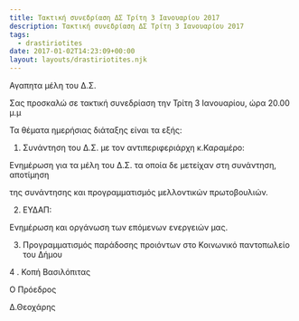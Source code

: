 ```yaml
---
title: Tακτική συνεδρίαση ΔΣ Τρίτη 3 Ιανουαρίου 2017
description: Tακτική συνεδρίαση ΔΣ Τρίτη 3 Ιανουαρίου 2017
tags:
  - drastiriotites
date: 2017-01-02T14:23:09+00:00
layout: layouts/drastiriotites.njk
---
```


<!-- excerpt -->
Αγαπητα μέλη του Δ.Σ.

 

 

Σας προσκαλώ σε τακτική συνεδρίαση την Τρίτη 3 Ιανουαρίου, ώρα 20.00 μ.μ

Τα θέματα ημερήσιας διάταξης είναι τα εξής:

1. Συνάντηση του Δ.Σ. με τον αντιπεριφεριάρχη κ.Καραμέρο: 

 Ενημέρωση για τα μέλη του Δ.Σ. τα οποία δε μετείχαν στη συνάντηση, αποτίμηση 

 της συνάντησης και προγραμματισμός μελλοντικών πρωτοβουλιών.

2. ΕΥΔΑΠ: 

 Ενημέρωση και οργάνωση των επόμενων ενεργειών μας.

3. Προγραμματισμός παράδοσης προιόντων στο Κοινωνικό παντοπωλείο του Δήμου

4 . Κοπή Βασιλόπιτας

 

Ο Πρόεδρος

Δ.Θεοχάρης
